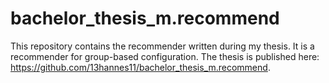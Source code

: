 # bachelor_thesis_m.recommend

This repository contains the recommender written during my thesis. It is a recommender for group-based configuration. The thesis is published here: https://github.com/13hannes11/bachelor_thesis_m.recommend.
